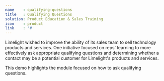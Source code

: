 ```yaml
---
name    : qualifying-questions
title   : Qualifying Questions
solution: Product Education & Sales Training
icon    : product
link    : '#'
---
```

Limelight wished to improve the ability of its sales team to sell technology products and services. One initiative focused on reps' learning to more effectively ask appropriate qualifying questions and determining whether a contact may be a potential customer for Limelight's products and services.

This demo highlights the module focused on how to ask qualifying questions.
